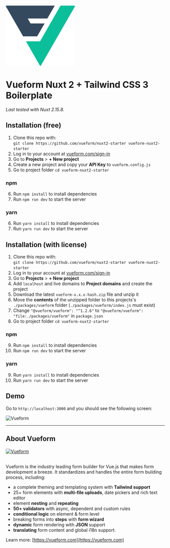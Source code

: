 <br>
<a href="https://vueform.com?ref=github" target="_blank">

![Vueform](./static/logo.svg)

</a>

# Vueform Nuxt 2 + Tailwind CSS 3 Boilerplate

*Last tested with Nuxt 2.15.8.*

## Installation (free)

1. Clone this repo with:<br>`git clone https://github.com/vueform/nuxt2-starter vueform-nuxt2-starter`
2. Log in to your account at <a href="https://vueform.com/sign-in" target="_blank">vueform.com/sign-in</a>
3. Go to **Projects** > **+ New project**
4. Create a new project and copy your **API Key** to `vueform.config.js`
5. Go to project folder `cd vueform-nuxt2-starter`

### npm

6. Run `npm install` to install dependencies
7. Run `npm run dev` to start the server

### yarn

6. Run `yarn install` to install dependencies
7. Run `yarn run dev` to start the server

## Installation (with license)

1. Clone this repo with:<br>`git clone https://github.com/vueform/nuxt2-starter vueform-nuxt2-starter`
2. Log in to your account at <a href="https://vueform.com/sign-in" target="_blank">vueform.com/sign-in</a>
3. Go to **Projects** > **+ New project**
4. Add `localhost` and live domains to **Project domains** and create the project
5. Download the latest `vueform-x.x.x-hash.zip` file and unzip it
6. Move the **contents** of the unzipped folder to this projects's `./packages/vueform` folder (`./packages/vueform/index.js` must exist)
7. Change `"@vueform/vueform": "^1.2.6"` to `"@vueform/vueform": "file:./packages/vueform"` in `package.json`
8. Go to project folder `cd vueform-nuxt2-starter`

### npm

9. Run `npm install` to install dependencies
10. Run `npm run dev` to start the server

### yarn

9. Run `yarn install` to install dependencies
10. Run `yarn run dev` to start the server

## Demo

Go to `http://localhost:3000` and you should see the following screen:

![Vueform](./static/demo.png)

---

## About Vueform

<a href="https://vueform.com?ref=ghb">
  <img align="center" src="https://github.com/vueform/multiselect/raw/main/assets/vueform-banner.png" alt="Vueform" title="Vueform">
</a>

<br>
<br>

Vueform is the industry leading form builder for Vue.js that makes form development a breeze. It standardizes and handles the entire form building process, including:
- a complete theming and templating system with **Tailwind support**
- 25+ form elements with **multi-file uploads**, date pickers and rich text editor
- element **nesting** and **repeating**
- **50+ validators** with async, dependent and custom rules
- **conditional logic** on element & form level
- breaking forms into **steps** with **form wizard**
- **dynamic** form rendering with **JSON** support
- **translating** form content and global i18n support.

Learn more: [https://vueform.com](https://vueform.com)